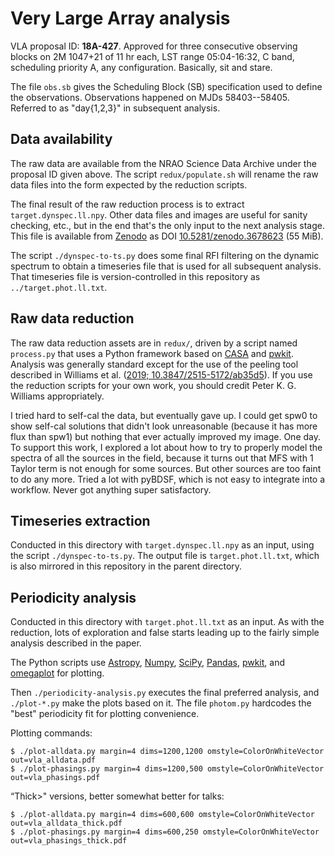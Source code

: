 # Very Large Array analysis

VLA proposal ID: **18A-427**. Approved for three consecutive observing blocks
on 2M 1047+21 of 11 hr each, LST range 05:04-16:32, C band, scheduling
priority A, any configuration. Basically, sit and stare.

The file `obs.sb` gives the Scheduling Block (SB) specification used to
define the observations. Observations happened on MJDs 58403--58405. Referred
to as "day{1,2,3}" in subsequent analysis.


## Data availability

The raw data are available from the NRAO Science Data Archive under the
proposal ID given above. The script `redux/populate.sh` will rename the raw
data files into the form expected by the reduction scripts.

The final result of the raw reduction process is to extract
`target.dynspec.ll.npy`. Other data files and images are useful for sanity
checking, etc., but in the end that's the only input to the next analysis
stage. This file is available from [Zenodo](https://zenodo.org/) as DOI
[10.5281/zenodo.3678623](https://doi.org/10.5281/zenodo.3678623) (55 MiB).

The script `./dynspec-to-ts.py` does some final RFI filtering on the dynamic
spectrum to obtain a timeseries file that is used for all subsequent analysis.
That timeseries file is version-controlled in this repository as
`../target.phot.ll.txt`.


## Raw data reduction

The raw data reduction assets are in `redux/`, driven by a script named
`process.py` that uses a Python framework based on [CASA] and [pwkit].
Analysis was generally standard except for the use of the peeling tool
described in Williams et al.
([2019; 10.3847/2515-5172/ab35d5](http://doi.org/10.3847/2515-5172/ab35d5)).
If you use the reduction scripts for your own work, you should credit Peter K.
G. Williams appropriately.

[CASA]: https://casa.nrao.edu/
[pwkit]: https://github.com/pkgw/pwkit

I tried hard to self-cal the data, but eventually gave up. I could get spw0 to
show self-cal solutions that didn't look unreasonable (because it has more
flux than spw1) but nothing that ever actually improved my image. One day. To
support this work, I explored a lot about how to try to properly model the
spectra of all the sources in the field, because it turns out that MFS with 1
Taylor term is not enough for some sources. But other sources are too faint to
do any more. Tried a lot with pyBDSF, which is not easy to integrate into a
workflow. Never got anything super satisfactory.


## Timeseries extraction

Conducted in this directory with `target.dynspec.ll.npy` as an input, using
the script `./dynspec-to-ts.py`. The output file is `target.phot.ll.txt`,
which is also mirrored in this repository in the parent directory.


## Periodicity analysis

Conducted in this directory with `target.phot.ll.txt` as an input. As with
the reduction, lots of exploration and false starts leading up to the fairly
simple analysis described in the paper.

The Python scripts use [Astropy](https://www.astropy.org/),
[Numpy](https://numpy.org/), [SciPy](https://scipy.org/),
[Pandas](https://pandas.pydata.org/), [pwkit], and
[omegaplot](https://github.com/pkgw/omegaplot) for plotting.

Then `./periodicity-analysis.py` executes the final preferred analysis, and
`./plot-*.py` make the plots based on it. The file `photom.py` hardcodes the
"best" periodicity fit for plotting convenience.

Plotting commands:

```
$ ./plot-alldata.py margin=4 dims=1200,1200 omstyle=ColorOnWhiteVector out=vla_alldata.pdf
$ ./plot-phasings.py margin=4 dims=1200,500 omstyle=ColorOnWhiteVector out=vla_phasings.pdf
```

“Thick>" versions, better somewhat better for talks:

```
$ ./plot-alldata.py margin=4 dims=600,600 omstyle=ColorOnWhiteVector out=vla_alldata_thick.pdf
$ ./plot-phasings.py margin=4 dims=600,250 omstyle=ColorOnWhiteVector out=vla_phasings_thick.pdf
```
